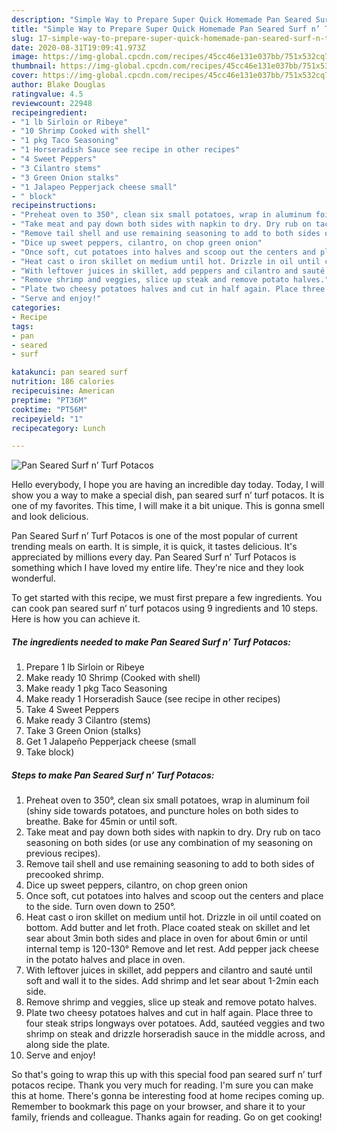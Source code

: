 ```yaml
---
description: "Simple Way to Prepare Super Quick Homemade Pan Seared Surf n’ Turf Potacos"
title: "Simple Way to Prepare Super Quick Homemade Pan Seared Surf n’ Turf Potacos"
slug: 17-simple-way-to-prepare-super-quick-homemade-pan-seared-surf-n-turf-potacos
date: 2020-08-31T19:09:41.973Z
image: https://img-global.cpcdn.com/recipes/45cc46e131e037bb/751x532cq70/pan-seared-surf-n-turf-potacos-recipe-main-photo.jpg
thumbnail: https://img-global.cpcdn.com/recipes/45cc46e131e037bb/751x532cq70/pan-seared-surf-n-turf-potacos-recipe-main-photo.jpg
cover: https://img-global.cpcdn.com/recipes/45cc46e131e037bb/751x532cq70/pan-seared-surf-n-turf-potacos-recipe-main-photo.jpg
author: Blake Douglas
ratingvalue: 4.5
reviewcount: 22948
recipeingredient:
- "1 lb Sirloin or Ribeye"
- "10 Shrimp Cooked with shell"
- "1 pkg Taco Seasoning"
- "1 Horseradish Sauce see recipe in other recipes"
- "4 Sweet Peppers"
- "3 Cilantro stems"
- "3 Green Onion stalks"
- "1 Jalapeo Pepperjack cheese small"
- " block"
recipeinstructions:
- "Preheat oven to 350°, clean six small potatoes, wrap in aluminum foil (shiny side towards potatoes, and puncture holes on both sides to breathe. Bake for 45min or until soft."
- "Take meat and pay down both sides with napkin to dry. Dry rub on taco seasoning on both sides (or use any combination of my seasoning on previous recipes)."
- "Remove tail shell and use remaining seasoning to add to both sides of precooked shrimp."
- "Dice up sweet peppers, cilantro, on chop green onion"
- "Once soft, cut potatoes into halves and scoop out the centers and place to the side. Turn oven down to 250°."
- "Heat cast o iron skillet on medium until hot. Drizzle in oil until coated on bottom. Add butter and let froth. Place coated steak on skillet and let sear about 3min both sides and place in oven for about 6min or until internal temp is 120-130° Remove and let rest. Add pepper jack cheese in the potato halves and place in oven."
- "With leftover juices in skillet, add peppers and cilantro and sauté until soft and wall it to the sides. Add shrimp and let sear about 1-2min each side."
- "Remove shrimp and veggies, slice up steak and remove potato halves."
- "Plate two cheesy potatoes halves and cut in half again. Place three to four steak strips longways over potatoes. Add, sautéed veggies and two shrimp on steak and drizzle horseradish sauce in the middle across, and along side the plate."
- "Serve and enjoy!"
categories:
- Recipe
tags:
- pan
- seared
- surf

katakunci: pan seared surf 
nutrition: 186 calories
recipecuisine: American
preptime: "PT36M"
cooktime: "PT56M"
recipeyield: "1"
recipecategory: Lunch

---
```



![Pan Seared Surf n’ Turf Potacos](https://img-global.cpcdn.com/recipes/45cc46e131e037bb/751x532cq70/pan-seared-surf-n-turf-potacos-recipe-main-photo.jpg)

Hello everybody, I hope you are having an incredible day today. Today, I will show you a way to make a special dish, pan seared surf n’ turf potacos. It is one of my favorites. This time, I will make it a bit unique. This is gonna smell and look delicious.



Pan Seared Surf n’ Turf Potacos is one of the most popular of current trending meals on earth. It is simple, it is quick, it tastes delicious. It's appreciated by millions every day. Pan Seared Surf n’ Turf Potacos is something which I have loved my entire life. They're nice and they look wonderful.


To get started with this recipe, we must first prepare a few ingredients. You can cook pan seared surf n’ turf potacos using 9 ingredients and 10 steps. Here is how you can achieve it.

<!--inarticleads1-->

##### The ingredients needed to make Pan Seared Surf n’ Turf Potacos:

1. Prepare 1 lb Sirloin or Ribeye
1. Make ready 10 Shrimp (Cooked with shell)
1. Make ready 1 pkg Taco Seasoning
1. Make ready 1 Horseradish Sauce (see recipe in other recipes)
1. Take 4 Sweet Peppers
1. Make ready 3 Cilantro (stems)
1. Take 3 Green Onion (stalks)
1. Get 1 Jalapeño Pepperjack cheese (small
1. Take  block)




<!--inarticleads2-->

##### Steps to make Pan Seared Surf n’ Turf Potacos:

1. Preheat oven to 350°, clean six small potatoes, wrap in aluminum foil (shiny side towards potatoes, and puncture holes on both sides to breathe. Bake for 45min or until soft.
1. Take meat and pay down both sides with napkin to dry. Dry rub on taco seasoning on both sides (or use any combination of my seasoning on previous recipes).
1. Remove tail shell and use remaining seasoning to add to both sides of precooked shrimp.
1. Dice up sweet peppers, cilantro, on chop green onion
1. Once soft, cut potatoes into halves and scoop out the centers and place to the side. Turn oven down to 250°.
1. Heat cast o iron skillet on medium until hot. Drizzle in oil until coated on bottom. Add butter and let froth. Place coated steak on skillet and let sear about 3min both sides and place in oven for about 6min or until internal temp is 120-130° Remove and let rest. Add pepper jack cheese in the potato halves and place in oven.
1. With leftover juices in skillet, add peppers and cilantro and sauté until soft and wall it to the sides. Add shrimp and let sear about 1-2min each side.
1. Remove shrimp and veggies, slice up steak and remove potato halves.
1. Plate two cheesy potatoes halves and cut in half again. Place three to four steak strips longways over potatoes. Add, sautéed veggies and two shrimp on steak and drizzle horseradish sauce in the middle across, and along side the plate.
1. Serve and enjoy!




So that's going to wrap this up with this special food pan seared surf n’ turf potacos recipe. Thank you very much for reading. I'm sure you can make this at home. There's gonna be interesting food at home recipes coming up. Remember to bookmark this page on your browser, and share it to your family, friends and colleague. Thanks again for reading. Go on get cooking!
